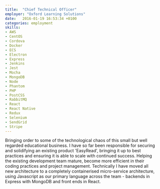 ```yaml
---
title:  "Chief Technical Officer"
employer: "Oxford Learning Solutions"
date:   2016-01-19 16:53:34 +0100
categories: employment
skills:
- AWS
- CentOS
- Cordova
- Docker
- ECS
- Electron
- Express
- Jenkins
- Jest
- Mocha
- MongoDB
- Node
- Phantom
- PHP
- PostCSS
- RabbitMQ
- React
- React Native
- Redux
- Selenium
- SendGrid
- Stripe
---
```


Bringing order to some of the technological chaos of this small but well regarded educational business. I have so far been responsible for securing and solidifying an existing product 'EasyRead', bringing it up to best practices and ensuring it is able to scale with continued success. Helping the existing development team mature, become more efficient in their coding practices and project management. Technically I have moved all new architecture to a completely containerised micro-service architecture, using Javascript as our primary language across the team - backends in Express with MongoDB and front ends in React.
